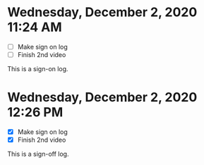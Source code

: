 # Wednesday, December  2, 2020 11:24 AM
- [ ] Make sign on log
- [ ] Finish 2nd video

This is a sign-on log.

# Wednesday, December  2, 2020 12:26 PM
- [X] Make sign on log
- [X] Finish 2nd video

This is a sign-off log.
